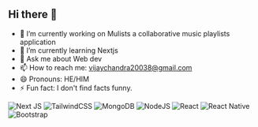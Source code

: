 ## Hi there 👋

<!--
**Vijaychandra-Govindapalle/Vijaychandra-Govindapalle** is a ✨ _special_ ✨ repository because its `README.md` (this file) appears on your GitHub profile.-->

- 🔭 I’m currently working on Mulists a collaborative music playlists application
- 🌱 I’m currently learning Nextjs
- 💬 Ask me about Web dev
- 📫 How to reach me: vijaychandra20038@gmail.com
- 😄 Pronouns: HE/HIM
- ⚡ Fun fact: I don't find facts funny.
 <!--- 👯 I’m looking to collaborate on ...
- 🤔 I’m looking for help with...-->

<!--[![Anurag's GitHub stats](https://github-readme-stats.vercel.app/api?username=Vijaychandra-Govindapalle)](https://github.com/anuraghazra/github-readme-stats)-->

![Next JS](https://img.shields.io/badge/Next-black?style=for-the-badge&logo=next.js&logoColor=white)
![TailwindCSS](https://img.shields.io/badge/tailwindcss-%2338B2AC.svg?style=for-the-badge&logo=tailwind-css&logoColor=white)
![MongoDB](https://img.shields.io/badge/MongoDB-%234ea94b.svg?style=for-the-badge&logo=mongodb&logoColor=white)
![NodeJS](https://img.shields.io/badge/node.js-6DA55F?style=for-the-badge&logo=node.js&logoColor=white)
![React](https://img.shields.io/badge/react-%2320232a.svg?style=for-the-badge&logo=react&logoColor=%2361DAFB)
![React Native](https://img.shields.io/badge/react_native-%2320232a.svg?style=for-the-badge&logo=react&logoColor=%2361DAFB)
![Bootstrap](https://img.shields.io/badge/bootstrap-%238511FA.svg?style=for-the-badge&logo=bootstrap&logoColor=white)


